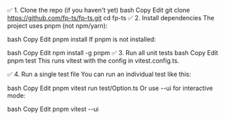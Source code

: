 ✅ 1. Clone the repo (if you haven't yet)
bash
Copy
Edit
git clone https://github.com/fp-ts/fp-ts.git
cd fp-ts
✅ 2. Install dependencies
The project uses pnpm (not npm/yarn):

bash
Copy
Edit
pnpm install
If pnpm is not installed:

bash
Copy
Edit
npm install -g pnpm
✅ 3. Run all unit tests
bash
Copy
Edit
pnpm test
This runs vitest with the config in vitest.config.ts.

✅ 4. Run a single test file
You can run an individual test like this:

bash
Copy
Edit
pnpm vitest run test/Option.ts
Or use --ui for interactive mode:

bash
Copy
Edit
pnpm vitest --ui